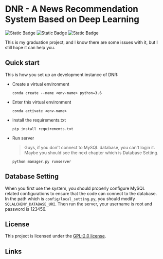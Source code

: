 # DNR - A News Recommendation System Based on Deep Learning
![Static Badge](https://img.shields.io/badge/python-3.6-orange?style=flat-square) ![Static Badge](https://img.shields.io/badge/%20flask-2.0.3-orange?style=flat-square) ![Static Badge](https://img.shields.io/badge/%20Neural%20Network-TextCNN-orange?style=flat-square)

This is my graduation project, and I know there are some issues with it, but I still hope it can help you.

## Quick start

This is how you set up an development instance of DNR:

- Create a virtual environment

  ```
  conda create --name <env-name> python=3.6
  ```

- Enter this virtual environment

  ```
  conda activate <env-name>
  ```

- Install the requirements.txt

  ```
  pip install requirements.txt
  ```

- Run server

  > Guys, if you don't connect to MySQL database, you can't login it. Maybe you should see the next chapter which is Database Setting.

  ```
  python manager.py runserver
  ```

## Database Setting

When you first use the system, you should properly configure MySQL related configurations to ensure that the code can connect to the database. In the path which is `config/local_setting.py`, you should modify `SQLALCHEMY_DATABASE_URI`. Then run the server, your username is root and password is 123456. 

## License

This project is licensed under the [GPL-2.0 license](https://github.com/chaoql/DNR/blob/main/LICENSE).

## Links

[my blog]: https://blog.csdn.net/qq_43510916?type=blog

